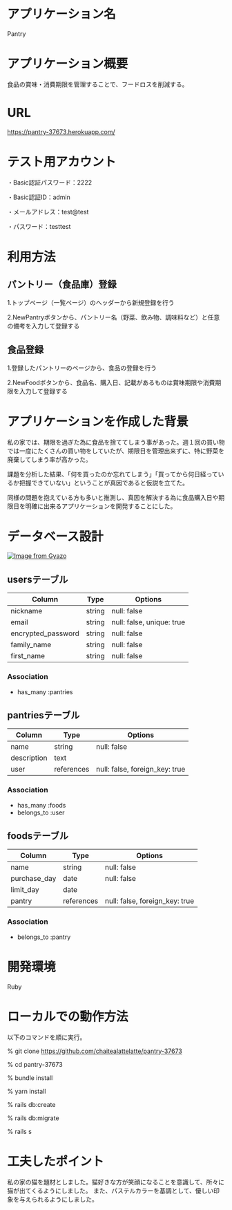 # アプリケーション名
Pantry

# アプリケーション概要
食品の賞味・消費期限を管理することで、フードロスを削減する。

# URL
https://pantry-37673.herokuapp.com/

# テスト用アカウント
・Basic認証パスワード：2222

・Basic認証ID：admin

・メールアドレス：test@test

・パスワード：testtest

# 利用方法
## パントリー（食品庫）登録
1.トップページ（一覧ページ）のヘッダーから新規登録を行う

2.NewPantryボタンから、パントリー名（野菜、飲み物、調味料など）と任意の備考を入力して登録する


## 食品登録
1.登録したパントリーのページから、食品の登録を行う

2.NewFoodボタンから、食品名、購入日、記載があるものは賞味期限や消費期限を入力して登録する


# アプリケーションを作成した背景
私の家では、期限を過ぎた為に食品を捨ててしまう事があった。週１回の買い物では一度にたくさんの買い物をしていたが、期限日を管理出来ずに、特に野菜を廃棄してしまう率が高かった。

課題を分析した結果、「何を買ったのか忘れてしまう」「買ってから何日経っているか把握できていない」ということが真因であると仮説を立てた。

同様の問題を抱えている方も多いと推測し、真因を解決する為に食品購入日や期限日を明確に出来るアプリケーションを開発することにした。


# データベース設計
[![Image from Gyazo](https://i.gyazo.com/06461236252eac223a57eb055e94cf88.png)](https://gyazo.com/06461236252eac223a57eb055e94cf88)


## usersテーブル

| Column             | Type   | Options                   |
| ------------------ | ------ | ------------------------- |
| nickname           | string | null: false               |
| email              | string | null: false, unique: true |
| encrypted_password | string | null: false               |
| family_name        | string | null: false               |
| first_name         | string | null: false               |

### Association
- has_many :pantries

## pantriesテーブル

| Column          | Type       | Options                        |
| --------------- | ---------- | ------------------------------ |
| name            | string     | null: false                    |
| description     | text       |                                |
| user            | references | null: false, foreign_key: true |

### Association
- has_many :foods
- belongs_to :user

## foodsテーブル

| Column       | Type       | Options                        |
| ------------ | ---------- | ------------------------------ |
| name         | string     | null: false                    |
| purchase_day | date       | null: false                    |
| limit_day    | date       |                                |
| pantry       | references | null: false, foreign_key: true |

### Association
- belongs_to :pantry

# 開発環境
Ruby

# ローカルでの動作方法
以下のコマンドを順に実行。

% git clone https://github.com/chaitealattelatte/pantry-37673

% cd pantry-37673

% bundle install

% yarn install

% rails db:create

% rails db:migrate

% rails s

# 工夫したポイント
私の家の猫を題材としました。猫好きな方が笑顔になることを意識して、所々に猫が出てくるようにしました。
また、パステルカラーを基調として、優しい印象を与えられるようにしました。